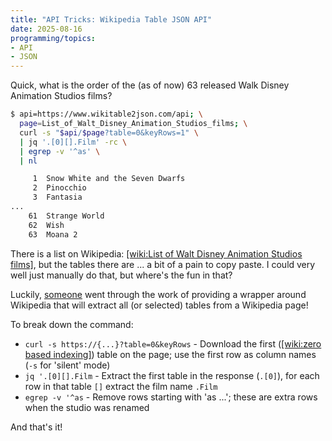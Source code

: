 ```yaml
---
title: "API Tricks: Wikipedia Table JSON API"
date: 2025-08-16
programming/topics:
- API
- JSON
---
```

Quick, what is the order of the (as of now) 63 released Walk Disney Animation Studios films? 

```bash
$ api=https://www.wikitable2json.com/api; \
  page=List_of_Walt_Disney_Animation_Studios_films; \
  curl -s "$api/$page?table=0&keyRows=1" \
  | jq '.[0][].Film' -rc \
  | egrep -v '^as' \
  | nl

     1	Snow White and the Seven Dwarfs
     2	Pinocchio
     3	Fantasia
...
    61	Strange World
    62	Wish
    63	Moana 2
```

There is a list on Wikipedia: [[wiki:List of Walt Disney Animation Studios films]](), but the tables there are ... a bit of a pain to copy paste. I could very well just manually do that, but where's the fun in that? 

Luckily, [someone](https://github.com/atye/wikitable2json/) went through the work of providing a wrapper around Wikipedia that will extract all (or selected) tables from a Wikipedia page!

To break down the command:

* `curl -s https://{...}?table=0&keyRows` - Download the first ([[wiki:zero based indexing]]()) table on the page; use the first row as column names (`-s` for 'silent' mode)
* `jq '.[0][].Film` - Extract the first table in the response (`.[0]`), for each row in that table `[]` extract the film name `.Film`
* `egrep -v '^as` - Remove rows starting with 'as ...'; these are extra rows when the studio was renamed

And that's it!

<!--more-->
